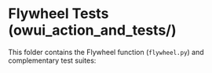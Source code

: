 # Flywheel Tests (owui_action_and_tests/)

This folder contains the Flywheel function (`flywheel.py`) and complementary test suites:
